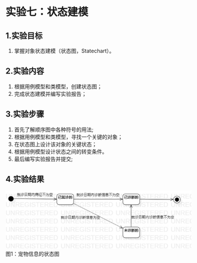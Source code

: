 # 实验七：状态建模

## 1.实验目标

1. 掌握对象状态建模（状态图，Statechart）。

## 2.实验内容

  1. 根据用例模型和类模型，创建状态图；
  2. 完成状态建模并编写实验报告；

## 3.实验步骤

1. 首先了解顺序图中各种符号的用法;  
2. 根据用例模型和类模型，寻找一个关键的对象；
3. 在状态图上设计该对象的关键状态；
4. 根据用例模型设计状态之间的转变条件。
5. 最后编写实验报告并提交;  

## 4.实验结果

![宠物信息的状态图](./宠物信息的状态图.jpg)  
图1：宠物信息的状态图
